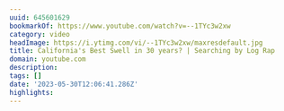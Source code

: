 ```yaml
---
uuid: 645601629
bookmarkOf: https://www.youtube.com/watch?v=--1TYc3w2xw
category: video
headImage: https://i.ytimg.com/vi/--1TYc3w2xw/maxresdefault.jpg
title: California's Best Swell in 30 years? | Searching by Log Rap
domain: youtube.com
description:
tags: []
date: '2023-05-30T12:06:41.286Z'
highlights:
---
```




